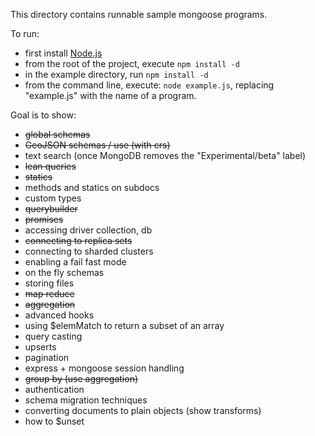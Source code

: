 This directory contains runnable sample mongoose programs.

To run:

  - first install [Node.js](http://nodejs.org/)
  - from the root of the project, execute `npm install -d`
  - in the example directory, run `npm install -d`
  - from the command line, execute: `node example.js`, replacing "example.js" with the name of a program.


Goal is to show:

- ~~global schemas~~
- ~~GeoJSON schemas / use (with crs)~~
- text search (once MongoDB removes the "Experimental/beta" label)
- ~~lean queries~~
- ~~statics~~
- methods and statics on subdocs
- custom types
- ~~querybuilder~~
- ~~promises~~
- accessing driver collection, db
- ~~connecting to replica sets~~
- connecting to sharded clusters
- enabling a fail fast mode
- on the fly schemas
- storing files
- ~~map reduce~~
- ~~aggregation~~
- advanced hooks
- using $elemMatch to return a subset of an array
- query casting
- upserts
- pagination
- express + mongoose session handling
- ~~group by (use aggregation)~~
- authentication
- schema migration techniques
- converting documents to plain objects (show transforms)
- how to $unset

